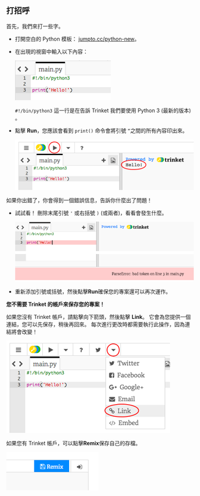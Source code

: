 ## 打招呼

首先，我們來打一些字。

+ 打開空白的 Python 模板： <a href="https://trinket.io/python/e944e28e36" target="_blank">jumpto.cc/python-new</a>。

+ 在出現的視窗中輸入以下內容：
    
    ![截圖](images/me-hi.png)
    
    `#!/bin/python3` 這一行是在告訴 Trinket 我們要使用 Python 3 (最新的版本) 。

+ 點擊 **Run**，您應該會看到 `print()` 命令會將引號 `“`之間的所有內容印出來。
    
    ![截圖](images/me-hi-test.png)

如果你出錯了，你會得到一個錯誤信息，告訴你什麼出了問題！

+ 試試看！ 刪除末尾引號 `'` 或右括號 `)` (或兩者)，看看會發生什麼。
    
    ![截圖](images/me-syntax.png)

+ 重新添加引號或括號，然後點擊**Run**確保您的專案還可以再次運作。

**您不需要 Trinket 的帳戶來保存您的專案！**

如果您沒有 Trinket 帳戶，請點擊向下箭頭，然後點擊 **Link**。 它會為您提供一個連結，您可以先保存，稍後再回來。 每次進行更改時都需要執行此操作，因為連結將會改變！

![截圖](images/me-link.png)

如果您有 Trinket 帳戶，可以點擊**Remix**保存自己的存檔。

![截圖](images/me-remix.png)